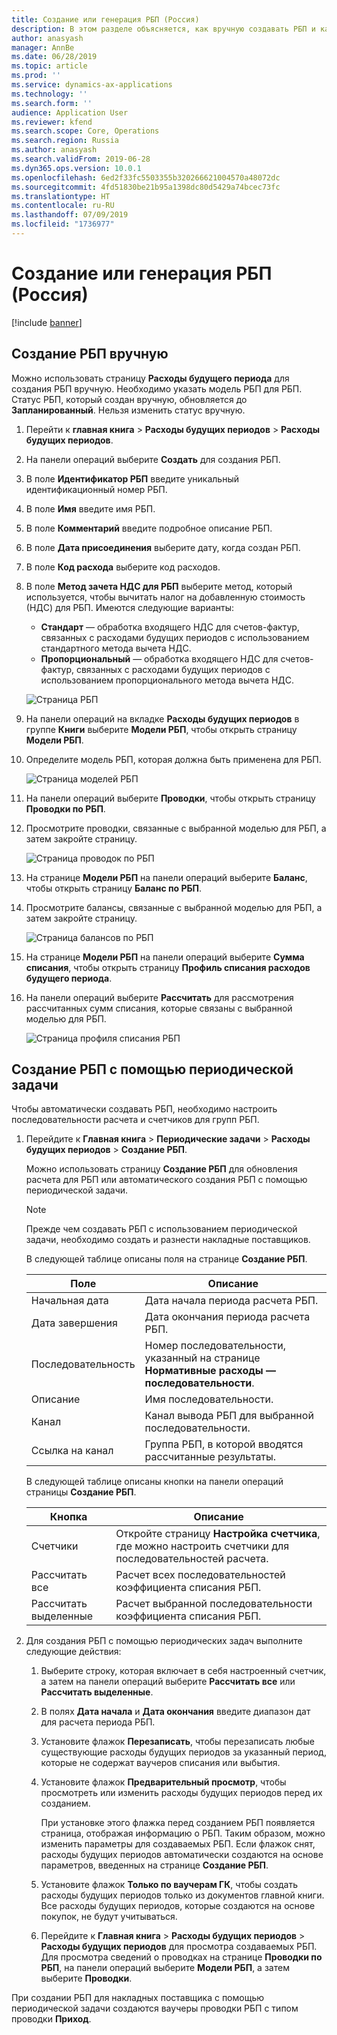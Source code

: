 ```yaml
---
title: Создание или генерация РБП (Россия)
description: В этом разделе объясняется, как вручную создавать РБП и как их генерировать с помощью периодической задачи.
author: anasyash
manager: AnnBe
ms.date: 06/28/2019
ms.topic: article
ms.prod: ''
ms.service: dynamics-ax-applications
ms.technology: ''
ms.search.form: ''
audience: Application User
ms.reviewer: kfend
ms.search.scope: Core, Operations
ms.search.region: Russia
ms.author: anasyash
ms.search.validFrom: 2019-06-28
ms.dyn365.ops.version: 10.0.1
ms.openlocfilehash: 6ed2f33fc5503355b320266621004570a48072dc
ms.sourcegitcommit: 4fd51830be21b95a1398dc80d5429a74bcec73fc
ms.translationtype: HT
ms.contentlocale: ru-RU
ms.lasthandoff: 07/09/2019
ms.locfileid: "1736977"
---
```

# <a name="create-or-generate-deferrals-russia"></a>Создание или генерация РБП (Россия)

[!include [banner](../includes/banner.md)]

## <a name="manually-create-deferrals"></a>Создание РБП вручную

Можно использовать страницу **Расходы будущего периода** для создания РБП вручную. Необходимо указать модель РБП для РБП. Статус РБП, который создан вручную, обновляется до **Запланированный**. Нельзя изменить статус вручную.

1. Перейти к **главная книга** \> **Расходы будущих периодов** \> **Расходы будущих периодов**.
2. На панели операций выберите **Создать** для создания РБП.
3. В поле **Идентификатор РБП** введите уникальный идентификационный номер РБП.
4. В поле **Имя** введите имя РБП.
5. В поле **Комментарий** введите подробное описание РБП.
6. В поле **Дата присоединения** выберите дату, когда создан РБП.
7. В поле **Код расхода** выберите код расходов.
8. В поле **Метод зачета НДС для РБП** выберите метод, который используется, чтобы вычитать налог на добавленную стоимость (НДС) для РБП. Имеются следующие варианты:

    - **Стандарт** — обработка входящего НДС для счетов-фактур, связанных с расходами будущих периодов с использованием стандартного метода вычета НДС.
    - **Пропорциональный** — обработка входящего НДС для счетов-фактур, связанных с расходами будущих периодов с использованием пропорционального метода вычета НДС.

    ![Страница РБП](media/rus-create-generate-deferrals-01.png)

9. На панели операций на вкладке **Расходы будущих периодов** в группе **Книги** выберите **Модели РБП**, чтобы открыть страницу **Модели РБП**.
10. Определите модель РБП, которая должна быть применена для РБП.

    ![Страница моделей РБП](media/rus-create-generate-deferrals-02.png)

11. На панели операций выберите **Проводки**, чтобы открыть страницу **Проводки по РБП**.
12. Просмотрите проводки, связанные с выбранной моделью для РБП, а затем закройте страницу.

    ![Страница проводок по РБП](media/rus-create-generate-deferrals-03.png)

13. На странице **Модели РБП** на панели операций выберите **Баланс**, чтобы открыть страницу **Баланс по РБП**.
14. Просмотрите балансы, связанные с выбранной моделью для РБП, а затем закройте страницу.

    ![Страница балансов по РБП](media/rus-create-generate-deferrals-04.png)

15. На странице **Модели РБП** на панели операций выберите **Сумма списания**, чтобы открыть страницу **Профиль списания расходов будущего периода**.
16. На панели операций выберите **Рассчитать** для рассмотрения рассчитанных сумм списания, которые связаны с выбранной моделью для РБП.

    ![Страница профиля списания РБП](media/rus-create-generate-deferrals-05.png)

## <a name="generate-deferrals-by-using-a-periodic-task"></a>Создание РБП с помощью периодической задачи

Чтобы автоматически создавать РБП, необходимо настроить последовательности расчета и счетчиков для групп РБП.

1. Перейдите к **Главная книга** \> **Периодические задачи** \> **Расходы будущих периодов** \> **Создание РБП**.

    Можно использовать страницу **Создание РБП** для обновления расчета для РБП или автоматического создания РБП с помощью периодической задачи.

    > [!NOTE]
    > Прежде чем создавать РБП с использованием периодической задачи, необходимо создать и разнести накладные поставщиков.

    В следующей таблице описаны поля на странице **Создание РБП**.

    | Поле             | Описание                                                                       |
    |-------------------|-----------------------------------------------------------------------------------|
    | Начальная дата        | Дата начала периода расчета РБП.                                |
    | Дата завершения          | Дата окончания периода расчета РБП.                                  |
    | Последовательность          | Номер последовательности, указанный на странице **Нормативные расходы — последовательности**. |
    | Описание       | Имя последовательности.                                                                |
    | Канал           | Канал вывода РБП для выбранной последовательности.                            |
    | Ссылка на канал | Группа РБП, в которой вводятся рассчитанные результаты.                     |

    В следующей таблице описаны кнопки на панели операций страницы **Создание РБП**.

    | Кнопка           | Описание                                                                               |
    |------------------|-------------------------------------------------------------------------------------------|
    | Счетчики         | Откройте страницу **Настройка счетчика**, где можно настроить счетчики для последовательностей расчета. |
    | Рассчитать все    | Расчет всех последовательностей коэффициента списания РБП.                                   |
    | Рассчитать выделенные | Расчет выбранной последовательности коэффициента списания РБП.                               |

2. Для создания РБП с помощью периодических задач выполните следующие действия:

    1. Выберите строку, которая включает в себя настроенный счетчик, а затем на панели операций выберите **Рассчитать все** или **Рассчитать выделенные**.
    2. В полях **Дата начала** и **Дата окончания** введите диапазон дат для расчета периода РБП.
    3. Установите флажок **Перезаписать**, чтобы перезаписать любые существующие расходы будущих периодов за указанный период, которые не содержат ваучеров списания или выбытия.
    4. Установите флажок **Предварительный просмотр**, чтобы просмотреть или изменить расходы будущих периодов перед их созданием.

        При установке этого флажка перед созданием РБП появляется страница, отображая информацию о РБП. Таким образом, можно изменить параметры для создаваемых РБП. Если флажок снят, расходы будущих периодов автоматически создаются на основе параметров, введенных на странице **Создание РБП**.

    5. Установите флажок **Только по ваучерам ГК**, чтобы создать расходы будущих периодов только из документов главной книги. Все расходы будущих периодов, которые создаются на основе покупок, не будут учитываться.
    6. Перейдите к **Главная книга** \> **Расходы будущих периодов** \> **Расходы будущих периодов** для просмотра создаваемых РБП. Для просмотра сведений о проводках на странице **Проводки по РБП**, на панели операций выберите **Модели РБП**, а затем выберите **Проводки**.

При создании РБП для накладных поставщика с помощью периодической задачи создаются ваучеры проводки РБП с типом проводки **Приход**.
